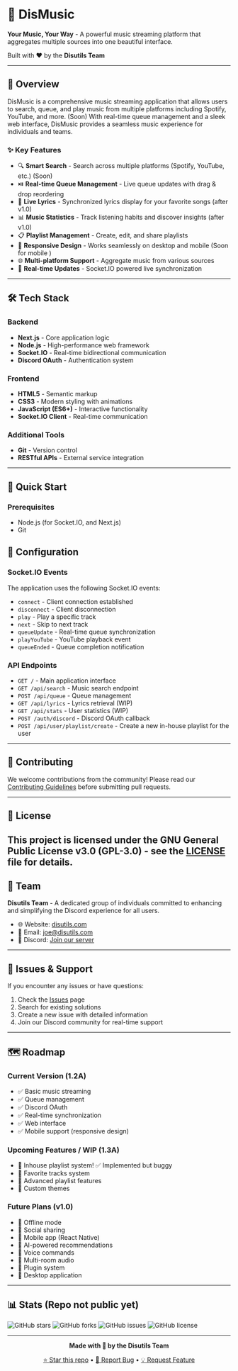 # 🎵 DisMusic

**Your Music, Your Way** - A powerful music streaming platform that aggregates multiple sources into one beautiful interface.

Built with ❤️ by the **Disutils Team**

---

## 🌟 Overview

DisMusic is a comprehensive music streaming application that allows users to search, queue, and play music from multiple platforms including Spotify, YouTube, and more. (Soon) With real-time queue management and a sleek web interface, DisMusic provides a seamless music experience for individuals and teams.

### ✨ Key Features

- 🔍 **Smart Search** - Search across multiple platforms (Spotify, YouTube, etc.) (Soon)
- ⏯️ **Real-time Queue Management** - Live queue updates with drag & drop reordering
- 🎤 **Live Lyrics** - Synchronized lyrics display for your favorite songs (after v1.0)
- 📊 **Music Statistics** - Track listening habits and discover insights (after v1.0)
- 📋 **Playlist Management** - Create, edit, and share playlists
- 📱 **Responsive Design** - Works seamlessly on desktop and mobile (Soon for mobile )
- 🌐 **Multi-platform Support** - Aggregate music from various sources
- 🔄 **Real-time Updates** - Socket.IO powered live synchronization

---

## 🛠️ Tech Stack

### Backend
- **Next.js** - Core application logic
- **Node.js** - High-performance web framework
- **Socket.IO** - Real-time bidirectional communication
- **Discord OAuth** - Authentication system

### Frontend
- **HTML5** - Semantic markup
- **CSS3** - Modern styling with animations
- **JavaScript (ES6+)** - Interactive functionality
- **Socket.IO Client** - Real-time communication

### Additional Tools
- **Git** - Version control
- **RESTful APIs** - External service integration

---

## 🚀 Quick Start

### Prerequisites

- Node.js (for Socket.IO, and Next.js)
- Git

## 🔧 Configuration

### Socket.IO Events

The application uses the following Socket.IO events:

- `connect` - Client connection established
- `disconnect` - Client disconnection
- `play` - Play a specific track
- `next` - Skip to next track
- `queueUpdate` - Real-time queue synchronization
- `playYouTube` - YouTube playback event
- `queueEnded` - Queue completion notification

### API Endpoints

- `GET /` - Main application interface
- `GET /api/search` - Music search endpoint
- `POST /api/queue` - Queue management
- `GET /api/lyrics` - Lyrics retrieval (WIP)
- `GET /api/stats` - User statistics (WIP)
- `POST /auth/discord` - Discord OAuth callback
- `POST /api/user/playlist/create` - Create a new in-house playlist for the user

---

## 🤝 Contributing

We welcome contributions from the community! Please read our [Contributing Guidelines](docs/CONTRIBUTING.md) before submitting pull requests.


---

## 📝 License

This project is licensed under the GNU General Public License v3.0 (GPL-3.0) - see the [LICENSE](LICENSE) file for details.
---

## 👥 Team

**Disutils Team** - A dedicated group of individuals committed to enhancing and simplifying the Discord experience for all users.


- 🌐 Website: [disutils.com](https://disutils.com)
- 📧 Email: [joe@disutils.com ](mailto:joe@disutils.com)
- 💬 Discord: [Join our server](http://disutils.com/discord)

---

## 🐛 Issues & Support

If you encounter any issues or have questions:

1. Check the [Issues](https://github.com/disutils-team/dismusic/issues) page
2. Search for existing solutions
3. Create a new issue with detailed information
4. Join our Discord community for real-time support

---

## 🗺️ Roadmap

### Current Version (1.2A)
- ✅ Basic music streaming
- ✅ Queue management
- ✅ Discord OAuth
- ✅ Real-time synchronization
- ✅ Web interface
- ✅ Mobile support (responsive design)


### Upcoming Features / WIP (1.3A)
- 🔄 Inhouse playlist system! ✅ Implemented but buggy
- 🔄 Favorite tracks system
- 🔄 Advanced playlist features
- 🔄 Custom themes

### Future Plans (v1.0)
- 🔮 Offline mode
- 🔮 Social sharing
- 🔮 Mobile app (React Native)
- 🔮 AI-powered recommendations
- 🔮 Voice commands
- 🔮 Multi-room audio
- 🔮 Plugin system
- 🔮 Desktop application

---

## 📊 Stats (Repo not public yet)

![GitHub stars](https://img.shields.io/github/stars/disutils/DisMusic?style=social)
![GitHub forks](https://img.shields.io/github/forks/disutils/DisMusic?style=social)
![GitHub issues](https://img.shields.io/github/issues/disutils/DisMusic)
![GitHub license](https://img.shields.io/github/license/disutils/DisMusic)

---


<div align="center">

**Made with 🎵 by the Disutils Team**

[⭐ Star this repo](https://github.com/disutils/DisMusic) • [🐛 Report Bug](https://github.com/disutils/DisMusic/issues) • [💡 Request Feature](https://github.com/disutils/DisMusic/issues)

</div>
